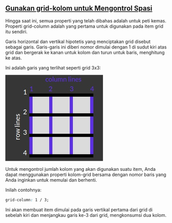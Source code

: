 ## [Gunakan grid-kolom untuk Mengontrol Spasi](https://learn.freecodecamp.org/responsive-web-design/css-grid/use-grid-column-to-control-spacing)

Hingga saat ini, semua properti yang telah dibahas adalah untuk peti kemas. Properti grid-column adalah yang pertama untuk digunakan pada item grid itu sendiri.

Garis horizontal dan vertikal hipotetis yang menciptakan grid disebut sebagai garis. Garis-garis ini diberi nomor dimulai dengan 1 di sudut kiri atas grid dan bergerak ke kanan untuk kolom dan turun untuk baris, menghitung ke atas.

Ini adalah garis yang terlihat seperti grid 3x3:

![](/assets/000000.jpg)



Untuk mengontrol jumlah kolom yang akan digunakan suatu item, Anda dapat menggunakan properti kolom-grid bersama dengan nomor baris yang Anda inginkan untuk memulai dan berhenti.



Inilah contohnya:

```css
grid-column: 1 / 3;
```

Ini akan membuat item dimulai pada garis vertikal pertama dari grid di sebelah kiri dan menjangkau garis ke-3 dari grid, mengkonsumsi dua kolom.


